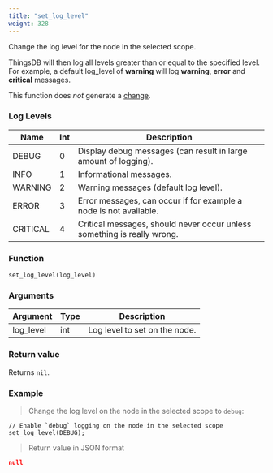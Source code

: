 ```yaml
---
title: "set_log_level"
weight: 328
---
```


Change the log level for the node in the selected scope.

ThingsDB will then log all levels greater than or equal to the specified level.
For example, a default log_level of **warning** will log **warning**, **error** and **critical** messages.

This function does *not* generate a [change](../../overview/changes).

### Log Levels

Name  | Int | Description
----- | --- | ----
DEBUG | 0 | Display debug messages (can result in large amount of logging).
INFO | 1 | Informational messages.
WARNING | 2 | Warning messages (default log level).
ERROR | 3 | Error messages, can occur if for example a node is not available.
CRITICAL | 4 | Critical messages, should never occur unless something is really wrong.

### Function

`set_log_level(log_level)`

### Arguments

Argument | Type | Description
--------- | ----------- | -----------
log_level | int | Log level to set on the node.

### Return value

Returns `nil`.

### Example

> Change the log level on the node in the selected scope to `debug`:

```thingsdb,json_response,@n
// Enable `debug` logging on the node in the selected scope
set_log_level(DEBUG);
```

> Return value in JSON format

```json
null
```
